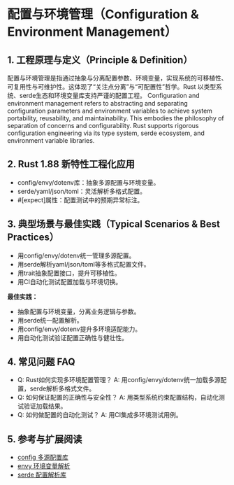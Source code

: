 # 配置与环境管理（Configuration & Environment Management）

## 1. 工程原理与定义（Principle & Definition）

配置与环境管理是指通过抽象与分离配置参数、环境变量，实现系统的可移植性、可复用性与可维护性。这体现了“关注点分离”与“可配置性”哲学。Rust 以类型系统、serde生态和环境变量库支持严谨的配置工程。
Configuration and environment management refers to abstracting and separating configuration parameters and environment variables to achieve system portability, reusability, and maintainability. This embodies the philosophy of separation of concerns and configurability. Rust supports rigorous configuration engineering via its type system, serde ecosystem, and environment variable libraries.

## 2. Rust 1.88 新特性工程化应用

- config/envy/dotenv库：抽象多源配置与环境变量。
- serde/yaml/json/toml：灵活解析多格式配置。
- #[expect]属性：配置测试中的预期异常标注。

## 3. 典型场景与最佳实践（Typical Scenarios & Best Practices）

- 用config/envy/dotenv统一管理多源配置。
- 用serde解析yaml/json/toml等多格式配置文件。
- 用trait抽象配置接口，提升可移植性。
- 用CI自动化测试配置加载与环境切换。

**最佳实践：**

- 抽象配置与环境变量，分离业务逻辑与参数。
- 用serde统一配置解析。
- 用config/envy/dotenv提升多环境适配能力。
- 用自动化测试验证配置正确性与健壮性。

## 4. 常见问题 FAQ

- Q: Rust如何实现多环境配置管理？
  A: 用config/envy/dotenv统一加载多源配置，serde解析多格式文件。
- Q: 如何保证配置的正确性与安全性？
  A: 用类型系统约束配置结构，自动化测试验证加载结果。
- Q: 如何做配置的自动化测试？
  A: 用CI集成多环境测试用例。

## 5. 参考与扩展阅读

- [config 多源配置库](https://docs.rs/config)
- [envy 环境变量解析](https://docs.rs/envy)
- [serde 配置解析库](https://serde.rs/)
